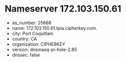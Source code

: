 # Nameserver 172.103.150.61

* as_number: 25668
* name: 172.103.150.61.tpia.cipherkey.com.
* city: Port Coquitlam
* country: CA
* organization: CIPHERKEY
* version: dnsmasq-pi-hole-2.85
* dnssec: false

